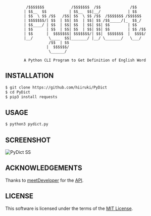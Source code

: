 <div align="justify">

<div align="center">

```

 /$$$$$$$            /$$$$$$$  /$$             /$$    
| $$__  $$          | $$__  $$|__/            | $$    
| $$  \ $$ /$$   /$$| $$  \ $$ /$$  /$$$$$$$ /$$$$$$  
| $$$$$$$/| $$  | $$| $$  | $$| $$ /$$_____/|_  $$_/  
| $$____/ | $$  | $$| $$  | $$| $$| $$        | $$    
| $$      | $$  | $$| $$  | $$| $$| $$        | $$ /$$
| $$      |  $$$$$$$| $$$$$$$/| $$|  $$$$$$$  |  $$$$/
|__/       \____  $$|_______/ |__/ \_______/   \___/  
           /$$  | $$                                  
          |  $$$$$$/                                  
           \______/                                   

A Python CLI Program to Get Definition of English Word

```

</div>

## INSTALLATION

``` bash
$ git clone https://github.com/hiiruki/PyDict
$ cd PyDict
$ pip3 install requests
```

## USAGE

``` bash
$ python3 pydict.py
```


## SCREENSHOT

![PyDict SS](https://user-images.githubusercontent.com/36108013/221445845-bc35a965-660a-4446-bf24-14f23b0e0458.png)

## ACKNOWLEDGEMENTS

Thanks to [meetDeveloper](https://github.com/meetDeveloper) for the [API](https://github.com/meetDeveloper/freeDictionaryAPI).

## LICENSE

This software is licensed under the terms of the [MIT License](https://github.com/hiiruki/PyDict/blob/main/LICENSE).
